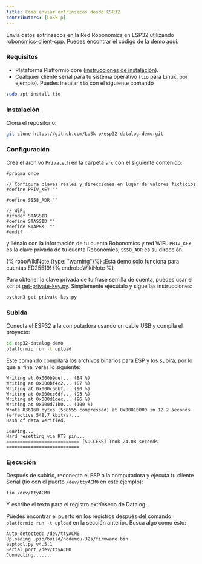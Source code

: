 ```yaml
---
title: Cómo enviar extrínsecos desde ESP32
contributors: [LoSk-p]
---
```


Envía datos extrínsecos en la Red Robonomics en ESP32 utilizando [robonomics-client-cpp](https://github.com/airalab/robonomics-client-cpp). Puedes encontrar el código de la demo [aquí](https://github.com/LoSk-p/esp32-datalog-demo).

### Requisitos

* Plataforma Platformio core ([instrucciones de instalación](https://docs.platformio.org/en/latest/core/installation/methods/installer-script.html)).
* Cualquier cliente serial para tu sistema operativo (`tio` para Linux, por ejemplo). Puedes instalar `tio` con el siguiente comando
```bash
sudo apt install tio
```
### Instalación
Clona el repositorio:
```bash
git clone https://github.com/LoSk-p/esp32-datalog-demo.git
```
### Configuración
Crea el archivo `Private.h` en la carpeta `src` con el siguiente contenido:
```
#pragma once

// Configura claves reales y direcciones en lugar de valores ficticios
#define PRIV_KEY ""

#define SS58_ADR ""

// WiFi
#ifndef STASSID
#define STASSID ""
#define STAPSK  ""
#endif
```
y llénalo con la información de tu cuenta Robonomics y red WiFi. `PRIV_KEY` es la clave privada de tu cuenta Robonomics, `SS58_ADR` es su dirección.

{% roboWikiNote {type: "warning"}%} ¡Esta demo solo funciona para cuentas ED25519!
{% endroboWikiNote %}

Para obtener la clave privada de tu frase semilla de cuenta, puedes usar el script [get-private-key.py](https://github.com/LoSk-p/esp32-datalog-demo/blob/main/get-private-key.py). Simplemente ejecútalo y sigue las instrucciones:
```bash
python3 get-private-key.py
```

### Subida
Conecta el ESP32 a la computadora usando un cable USB y compila el proyecto:
```bash
cd esp32-datalog-demo
platformio run -t upload
```
Este comando compilará los archivos binarios para ESP y los subirá, por lo que al final verás lo siguiente:
```
Writing at 0x000b9def... (84 %)
Writing at 0x000bf4c2... (87 %)
Writing at 0x000c56bf... (90 %)
Writing at 0x000cc6df... (93 %)
Writing at 0x000d1dec... (96 %)
Writing at 0x000d71b0... (100 %)
Wrote 836160 bytes (538555 compressed) at 0x00010000 in 12.2 seconds (effective 548.7 kbit/s)...
Hash of data verified.

Leaving...
Hard resetting via RTS pin...
=========================== [SUCCESS] Took 24.08 seconds ===========================
```

### Ejecución

Después de subirlo, reconecta el ESP a la computadora y ejecuta tu cliente Serial (tio con el puerto `/dev/ttyACM0` en este ejemplo):
```bash
tio /dev/ttyACM0
```
Y escribe el texto para el registro extrínseco de Datalog.

Puedes encontrar el puerto en los registros después del comando `platformio run -t upload` en la sección anterior. Busca algo como esto:
```
Auto-detected: /dev/ttyACM0
Uploading .pio/build/nodemcu-32s/firmware.bin
esptool.py v4.5.1
Serial port /dev/ttyACM0
Connecting.......
```